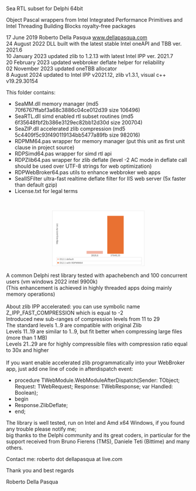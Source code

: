 Sea RTL subset for Delphi 64bit

Object Pascal wrappers from Intel Integrated Performance Primitives and Intel Threading Building Blocks royalty-free packages

17 June 2019 Roberto Della Pasqua www.dellapasqua.com<br>
24 August 2022 DLL built with the latest stable Intel oneAPI and TBB ver. 2021.6<br>
10 January 2023 updated zlib to 1.2.13 with latest Intel IPP ver. 2021.7<br>
20 February 2023 updated webbroker deflate helper for reliability<br>
02 November 2023 updated oneTBB allocator<br>
8 August 2024 updated to Intel IPP v2021.12, zlib v1.3.1, visual c++ v19.29.30154<br>

This folder contains:

- SeaMM.dll memory manager (md5 70f6767ffabf3a68c3886c04ce012d39 size 106496)
- SeaRTL.dll simd enabled rtl subset routines (md5 6f35648fbf2b386e3129ec82bb12d30d size 200704)
- SeaZIP.dll accelerated zlib compression (md5 5c4409f5c93f490119134bb5477a89fb size 982016)
- RDPMM64.pas wrapper for memory manager (put this unit as first unit clause in project source)
- RDPSimd64.pas wrapper for simd rtl api
- RDPZlib64.pas wrapper for zlib deflate (level -2 AC mode in deflate call should be used over UTF-8 strings for web optimization)<br>
- RDPWebBroker64.pas utils to enhance webbroker web apps<br> 
- SeaIISFilter ultra-fast realtime deflate filter for IIS web server (5x faster than default gzip)
- License.txt for legal terms
<br>
<p align="center"><img src="RobiMM.gif" width="50%"></p>
A common Delphi rest library tested with apachebench and 100 concurrent users (vm windows 2022 intel 9900k)<br>
(This enhancement is achieved in highly threaded apps doing mainly memory operations)<br>
<br>
About zlib IPP accelerated: you can use symbolic name Z_IPP_FAST_COMPRESSION which is equal to -2<br>    
Introduced new sub-ranges of compression levels from 11 to 29<br>
The standard levels 1..9 are compatible with original Zlib<br>
Levels 11..19 are similar to 1..9, but fit better when compressing large files (more than 1 MB)<br>
Levels 21..29 are for highly compressible files with compression ratio equal to 30x and higher
<br><br>
If you want enable accelerated zlib programmatically into your WebBroker app, just add one line of code in afterdispatch event:

- procedure TWebModule.WebModuleAfterDispatch(Sender: TObject; Request: TWebRequest; Response: TWebResponse; var Handled: Boolean); 
- begin 
- Response.ZlibDeflate;
- end;

The library is well tested, run on Intel and Amd x64 Windows, if you found any trouble please notify me;<br>
big thanks to the Delphi community and its great coders, in particular for the support received from Bruno Fierens (TMS), Daniele Teti (Bittime) and many others.<br>

Contact me: roberto dot dellapasqua at live.com

Thank you and best regards

Roberto Della Pasqua
